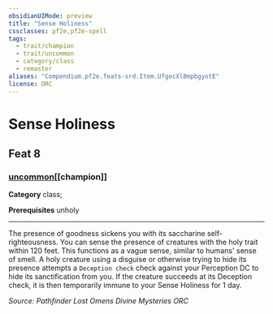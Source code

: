 ```yaml
---
obsidianUIMode: preview
title: "Sense Holiness"
cssclasses: pf2e,pf2e-spell
tags:
  - trait/champion
  - trait/uncommon
  - category/class
  - remaster
aliases: "Compendium.pf2e.feats-srd.Item.UfgocXl8mpbgyotE"
license: ORC
---
```

# Sense Holiness
## Feat 8
### [uncommon](uncommon "Uncommon Rarity Trait")[[champion]]

**Category** class; 



**Prerequisites** unholy
* * *
The presence of goodness sickens you with its saccharine self-righteousness. You can sense the presence of creatures with the holy trait within 120 feet. This functions as a vague sense, similar to humans' sense of smell. A holy creature using a disguise or otherwise trying to hide its presence attempts a `Deception check` check against your Perception DC to hide its sanctification from you. If the creature succeeds at its Deception check, it is then temporarily immune to your Sense Holiness for 1 day.

*Source: Pathfinder Lost Omens Divine Mysteries*
*ORC*